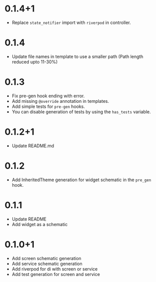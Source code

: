 # 0.1.4+1

- Replace `state_notifier` import with `riverpod` in controller.

# 0.1.4

- Update file names in template to use a smaller path (Path length reduced upto 11-30%)

# 0.1.3

- Fix pre-gen hook ending with error.
- Add missing `@override` annotation in templates.
- Add simple tests for `pre-gen` hooks.
- You can disable generation of tests by using the `has_tests` variable.

# 0.1.2+1

- Update README.md

# 0.1.2

- Add InheritedTheme generation for widget schematic in the `pre_gen` hook.

# 0.1.1

- Update README
- Add widget as a schematic

# 0.1.0+1

- Add screen schematic generation
- Add service schematic generation
- Add riverpod for di with screen or service
- Add test generation for screen and service

